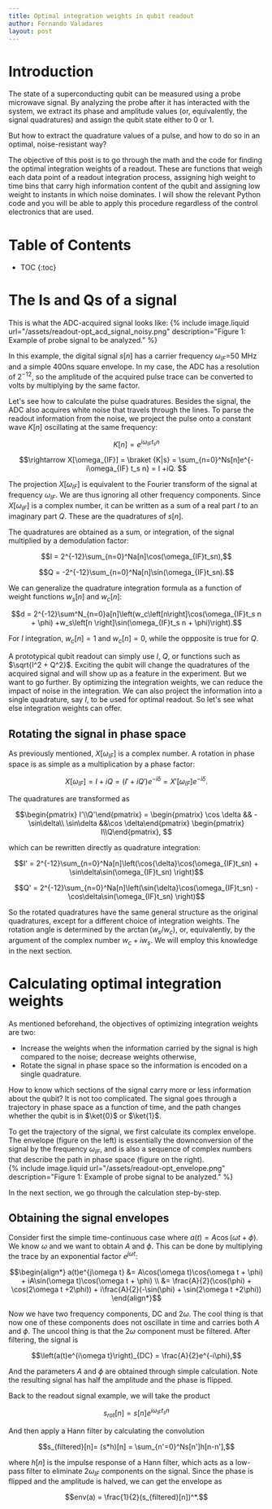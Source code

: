 ```yaml
---
title: Optimal integration weights in qubit readout
author: Fernando Valadares
layout: post
---
```


# Introduction

The state of a superconducting qubit can be measured using a probe microwave signal. By analyzing the probe after it has interacted with the system, we extract its phase and amplitude values (or, equivalently, the signal quadratures) and assign the qubit state either to 0 or 1.

But how to extract the quadrature values of a pulse, and how to do so in an optimal, noise-resistant way? 

The objective of this post is to go through the math and the code for finding the optimal integration weights of a readout. These are functions that weigh each data point of a readout integration process, assigning high weight to time bins that carry high information content of the qubit and assigning low weight to instants in which noise dominates. I will show the relevant Python code and you will be able to apply this procedure regardless of the control electronics that are used.

# Table of Contents
* TOC
{:toc}


# The Is and Qs of a signal


This is what the ADC-acquired signal looks like:
{% include image.liquid url="/assets/readout-opt_acd_signal_noisy.png" description="Figure 1: Example of probe signal to be analyzed." %}

In this example, the digital signal $s[n]$ has a carrier frequency $\omega_{IF} =$50 MHz and a simple 400ns square envelope. In my case, the ADC has a resolution of $2^{-12}$, so the amplitude of the acquired pulse trace can be converted to volts by multiplying by the same factor. 

Let's see how to calculate the pulse quadratures. Besides the signal, the ADC also acquires white noise that travels through the lines. To parse the readout information from the noise, we project the pulse onto a constant wave $K[n]$ oscillating at the same frequency:

$$K[n] = e^{i\omega_{IF} t_s n}$$

$$\rightarrow X[\omega_{IF}] = \braket {K|s} = \sum_{n=0}^Ns[n]e^{-i\omega_{IF} t_s n} = I +iQ. $$

The projection $X[\omega_{IF}]$ is equivalent to the Fourier transform of the signal at frequency $\omega_{IF}$. We are thus ignoring all other frequency components. Since $X[\omega_{IF}]$ is a complex number, it can be written as a sum of a real part $I$ to an imaginary part $Q$. These are the quadratures of $s[n]$.

The quadratures are obtained as a sum, or integration, of the signal multiplied by a demodulation factor:

$$I = 2^{-12}\sum_{n=0}^Na[n]\cos(\omega_{IF}t_sn),$$

$$Q = -2^{-12}\sum_{n=0}^Na[n]\sin(\omega_{IF}t_sn).$$

We can generalize the quadrature integration formula as a function of weight functions $w_s[n]$ and $w_c[n]$:

$$d = 2^{-12}\sum^N_{n=0}a[n]\left(w_c\left[n\right]\cos(\omega_{IF}t_s n + \phi) +w_s\left[n \right]\sin(\omega_{IF}t_s n + \phi)\right).$$

For $I$ integration, $w_c[n] = 1$ and $w_c[n]=0$, while the oppposite is true for $Q$.

A prototypical qubit readout can simply use $I$, $Q$, or functions such as $\sqrt{I^2 + Q^2}$. Exciting the qubit will change the quadratures of the acquired signal and will show up as a feature in the experiment. But we want to go further. By optimizing the integration weights, we can reduce the impact of noise in the integration. We can also project the information into a single quadrature, say $I$, to be used for optimal readout. So let's see what else integration weights can offer.

## Rotating the signal in phase space

As previously mentioned, $X[\omega_{IF}]$ is a complex number. A rotation in phase space is as simple as a multiplication by a phase factor:

$$X[\omega_{IF}] = I+iQ = (I'+iQ')e^{-i\delta} = X'[\omega_{IF}]e^{-i\delta}.$$

The quadratures are transformed as

$$\begin{pmatrix} I'\\Q'\end{pmatrix} = \begin{pmatrix} \cos \delta && -\sin\delta\\ \sin\delta &&\cos \delta\end{pmatrix} \begin{pmatrix} I\\Q\end{pmatrix}, $$

which can be rewritten directly as quadrature integration:

$$I' = 2^{-12}\sum_{n=0}^Na[n]\left(\cos{\delta}\cos(\omega_{IF}t_sn) + \sin\delta\sin(\omega_{IF}t_sn) \right)$$ 

$$Q' = 2^{-12}\sum_{n=0}^Na[n]\left(\sin{\delta}\cos(\omega_{IF}t_sn) - \cos\delta\sin(\omega_{IF}t_sn) \right)$$

So the rotated quadratures have the same general structure as the original quadratures, except for a different choice of integration weights. The rotation angle is determined by the $\arctan(w_s/w_c)$, or, equivalently, by the argument of the complex number $w_c + iw_s$. We will employ this knowledge in the next section.

# Calculating optimal integration weights

As mentioned beforehand, the objectives of optimizing integration weights are two:
- Increase the weights when the information carried by the signal is high compared to the noise; decrease weights otherwise,
- Rotate the signal in phase space so the information is encoded on a single quadrature.

How to know which sections of the signal carry more or less information about the qubit? It is not too complicated. The signal goes through a trajectory in phase space as a function of time, and the path changes whether the qubit is in $\ket{0}$ or $\ket{1}$. 

To get the trajectory of the signal, we first calculate its complex envelope. The envelope (figure on the left) is essentially the downconversion of the signal by the frequency $\omega_{IF}$, and is also a sequence of complex numbers that describe the path in phase space (figure on the right).    
{% include image.liquid url="/assets/readout-opt_envelope.png" description="Figure 1: Example of probe signal to be analyzed." %}

In the next section, we go through the calculation step-by-step.

## Obtaining the signal envelopes

Consider first the simple time-continuous case where $a(t) = A\cos(\omega t+ \phi)$. We know $\omega$ and we want to obtain $A$ and $\phi$. This can be done by multiplying the trace by an exponential factor $e^{j\omega t}$:

$$\begin{align*}
a(t)e^{j\omega t} 
&= A\cos(\omega t)\cos(\omega t + \phi) + iA\sin(\omega t)\cos(\omega t + \phi) \\
&= \frac{A}{2}(\cos(\phi) + \cos(2\omega t +2\phi)) + i\frac{A}{2}(-\sin(\phi) + \sin(2\omega t +2\phi))
\end{align*}$$

Now we have two frequency components, DC and $2\omega$. The cool thing is that now one of these components does not oscillate in time and carries both $A$ and $\phi.$ The uncool thing is that the $2\omega$ component must be filtered. After filtering, the signal is

$$\left(a(t)e^{i\omega t}\right)_{DC} = \frac{A}{2}e^{-i\phi},$$

And the parameters $A$ and $\phi$ are obtained through simple calculation. Note the resulting signal has half the amplitude and the phase is flipped.

Back to the readout signal example, we will take the product

$$s_{rot}[n]= s[n]e^{i\omega_{IF}t_sn} $$

And then apply a Hann filter by calculating the convolution

$$s_{filtered}[n]= (s*h)[n] = \sum_{n'=0}^Ns[n']h[n-n'],$$

where $h[n]$ is the impulse response of a Hann filter, which acts as a low-pass filter to eliminate $2\omega_{IF}$ components on the signal. Since the phase is flipped and the amplitude is halved, we can get the envelope as

$$env(a) = \frac{1}{2}(s_{filtered}[n])^*.$$
